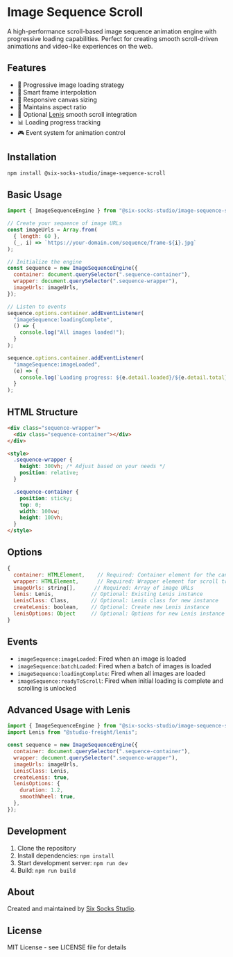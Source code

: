 # Image Sequence Scroll

A high-performance scroll-based image sequence animation engine with progressive loading capabilities. Perfect for creating smooth scroll-driven animations and video-like experiences on the web.

## Features

- 🎯 Progressive image loading strategy
- 🔄 Smart frame interpolation
- 📱 Responsive canvas sizing
- 🎨 Maintains aspect ratio
- 🔌 Optional [Lenis](https://github.com/studio-freight/lenis) smooth scroll integration
- 📊 Loading progress tracking
- 🎮 Event system for animation control

## Installation

```bash
npm install @six-socks-studio/image-sequence-scroll
```

## Basic Usage

```javascript
import { ImageSequenceEngine } from "@six-socks-studio/image-sequence-scroll";

// Create your sequence of image URLs
const imageUrls = Array.from(
  { length: 60 },
  (_, i) => `https://your-domain.com/sequence/frame-${i}.jpg`
);

// Initialize the engine
const sequence = new ImageSequenceEngine({
  container: document.querySelector(".sequence-container"),
  wrapper: document.querySelector(".sequence-wrapper"),
  imageUrls: imageUrls,
});

// Listen to events
sequence.options.container.addEventListener(
  "imageSequence:loadingComplete",
  () => {
    console.log("All images loaded!");
  }
);

sequence.options.container.addEventListener(
  "imageSequence:imageLoaded",
  (e) => {
    console.log(`Loading progress: ${e.detail.loaded}/${e.detail.total}`);
  }
);
```

## HTML Structure

```html
<div class="sequence-wrapper">
  <div class="sequence-container"></div>
</div>

<style>
  .sequence-wrapper {
    height: 300vh; /* Adjust based on your needs */
    position: relative;
  }

  .sequence-container {
    position: sticky;
    top: 0;
    width: 100vw;
    height: 100vh;
  }
</style>
```

## Options

```javascript
{
  container: HTMLElement,    // Required: Container element for the canvas
  wrapper: HTMLElement,      // Required: Wrapper element for scroll tracking
  imageUrls: string[],      // Required: Array of image URLs
  lenis: Lenis,            // Optional: Existing Lenis instance
  LenisClass: Class,       // Optional: Lenis class for new instance
  createLenis: boolean,    // Optional: Create new Lenis instance
  lenisOptions: Object     // Optional: Options for new Lenis instance
}
```

## Events

- `imageSequence:imageLoaded`: Fired when an image is loaded
- `imageSequence:batchLoaded`: Fired when a batch of images is loaded
- `imageSequence:loadingComplete`: Fired when all images are loaded
- `imageSequence:readyToScroll`: Fired when initial loading is complete and scrolling is unlocked

## Advanced Usage with Lenis

```javascript
import { ImageSequenceEngine } from "@six-socks-studio/image-sequence-scroll";
import Lenis from "@studio-freight/lenis";

const sequence = new ImageSequenceEngine({
  container: document.querySelector(".sequence-container"),
  wrapper: document.querySelector(".sequence-wrapper"),
  imageUrls: imageUrls,
  LenisClass: Lenis,
  createLenis: true,
  lenisOptions: {
    duration: 1.2,
    smoothWheel: true,
  },
});
```

## Development

1. Clone the repository
2. Install dependencies: `npm install`
3. Start development server: `npm run dev`
4. Build: `npm run build`

## About

Created and maintained by [Six Socks Studio](https://sixsocks.studio).

## License

MIT License - see LICENSE file for details
